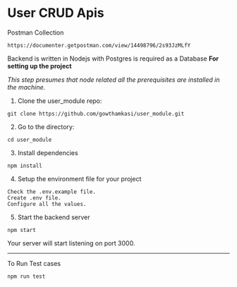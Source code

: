 # User CRUD Apis

Postman Collection
 ```
https://documenter.getpostman.com/view/14498796/2s93JzMLfY
 ```

Backend is written in Nodejs with Postgres is required as a Database 
**For setting up the project**

_This step presumes that node related all the prerequisites are installed in the machine._

1. Clone the user_module repo:
```
git clone https://github.com/gowthamkasi/user_module.git
```
2. Go to the directory:
```
cd user_module
```
3. Install dependencies
```
npm install
```
4. Setup the environment file for your project
```
Check the .env.example file.
Create .env file.
Configure all the values.
```
5. Start the backend server
```
npm start
```

Your server will start listening on port 3000.
***

To Run Test cases
```
npm run test
```

